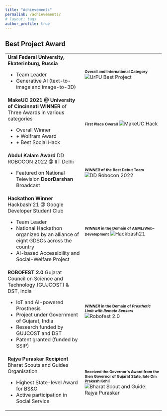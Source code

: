 ```yaml
---
title: "Achievements"
permalink: /achievements/
# layout: tags
author_profile: true
---
```


## Best Project Award

<table border="0">
 <tr>
    <td><b style="font-size:16px">Ural Federal University, Ekaterinburg, Russia</b>
        <ul> 
            <li> Team Leader </li>
            <li> Generative AI (text-to-image and image-to-3D) </li>
        </ul>
    </td>
    <td><b style="font-size:12px">Overall and International Category</b> <img src="https://lh6.googleusercontent.com/cZquHE-s3nQ421IWgCtsFX3ukLTYRYxeSEGVVV2YkUZ5cRgRhsu10wm398RjgCRUsblvYQNfgcs7NRth3zCqOccKeEELpkE8FbGkvsZ-gYiCc688zK9Yqekl711o1exMqw=w1280" alt="UrFU Best Project"></td>
 </tr>

 <tr>
    <td><b style="font-size:16px">MakeUC 2021 @ University of Cincinnati</b>
        <b>WINNER</b> of Three Awards in various categories
        <ul> 
            <li> Overall Winner </li>
            <li> + Wolfram Award </li>
            <li> + Best Social Hack </li>
        </ul>
    </td>
    <td><b style="font-size:12px">First Place Overall</b> <img src="https://lh4.googleusercontent.com/M_KKRUBpRnRU05x-CBvy6f2RGZo-lsuFNj5JtqczNrg-_oeB4HT5w5vfGhYF3WUeytHNLGN-es5FVGYbOmIu6Wtej4GLkDJFTIzvRYYrQXMqNPm-SJzTLHAzm_tZSMFTqQ=w1280" alt="MakeUC Hack"></td>
 </tr>

 <tr>
    <td><b style="font-size:16px">Abdul Kalam Award</b>
        DD ROBOCON 2022 @ IIT Delhi
        <ul> 
            <li> Featured on National Television <b>DoorDarshan</b> Broadcast</li>
        </ul>
    </td>
    <td><b style="font-size:12px"><i>WINNER</i> of the Best Debut Team</b> <img src="https://lh3.googleusercontent.com/0KLqiDYNZ7mVtVlQ9a9KXn0UHNGRRuBikLbvctZBhV_0b4_QwcYipEW__46ihG7WX2yRynoHckT_6CIcz7Ia_gdEn0Bu3jnnuw8RNT2QhPbMKaUY1ifKc1WLhXHGoHWtDw=w1280" alt="DD Robocon 2022"></td>
 </tr>

 <tr>
    <td><b style="font-size:16px">Hackathon Winner</b>
        Hackbash'21 @ Google Developer Student Club
        <ul> 
            <li> Team Leader </li>
            <li> National Hackathon organized by an alliance of eight GDSCs across the country </li>
            <li> AI-based Accessibility and Social-Welfare Project </li>
        </ul>
    </td>
    <td><b style="font-size:12px"><i>WINNER</i> in the Domain of AI/ML/Web-Development</b> <img src="https://lh6.googleusercontent.com/-5DWeT8Yf4nAF55Oh05PwxfZhvrhDw2dA91x3NSxnNYm5BxZB1f8nlD8lR8HZGqf6VLQUbgS5VxBE1NEo3UyqUNnAzOkdnXTY7My2z1kCUqtoQzGEcByBIlUlABvRoFl6A=w1280" alt="Hackbash21"></td>
 </tr>

 <tr>
    <td><b style="font-size:16px">ROBOFEST 2.0</b>
        Gujarat Council on Science and Technology (GUJCOST) & DST, India
        <ul> 
            <li> IoT and AI-powered Prosthesis </li>
            <li> Project under Government of Gujarat, India </li>
            <li> Research funded by GUJCOST and DST </li>
            <li> Patent granted (funded by SSIP) </li>
        </ul>
    </td>
    <td><b style="font-size:12px"><i>WINNER</i> in the Domain of <i>Prosthetic Limb with Remote Sensors</i></b> <img src="https://lh4.googleusercontent.com/BPFtwok6SET10OfaCliAFX_UyGVtFWJ7_LtZyIGQla759eOPHkHGIIEkX9XN9l2sbjZkSaHV-DQLXD9Nypuk6A-24MGYskOq8PvFjOgeu91UYEq8xQ3rioB8wPGnk09arw=w1280" alt="Robofest 2.0"></td>
 </tr>

 <tr>
    <td><b style="font-size:16px">Rajya Puraskar Recipient</b>
        Bharat Scouts and Guides Organisation
        <ul> 
            <li> Highest State-level Award for BS&G </li>
            <li> Active participation in Social Service </li>
        </ul>
    </td>
    <td><b style="font-size:12px">Received the <b>Governor's Award</b> from the then Governor of Gujarat State, late Om Prakash Kohli</b> <img src="https://lh3.googleusercontent.com/3ynaU-Ekhpeyp493sdcTwYUek6yueub3Hg3ioq_SPOD8X-7c2-JR-YDdmkF6HUo7eQks6Nf_X7llxA_pgRr6InfHy26k8kqWnf634lDClobivpKfL1KuQAQ60KztHxLmPg=w1280" alt="Bharat Scout and Guide: Rajya Puraskar"></td>
 </tr>
</table>
